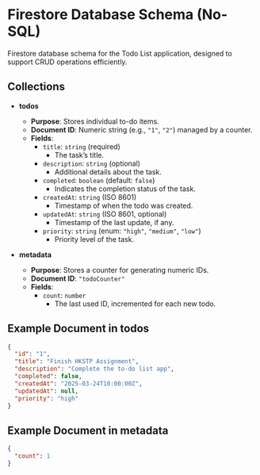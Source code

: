 # Firestore Database Schema (No-SQL)
Firestore database schema for the Todo List application, designed to support CRUD operations efficiently.

## Collections
- **todos**
  - **Purpose**: Stores individual to-do items.
  - **Document ID**: Numeric string (e.g., `"1"`, `"2"`) managed by a counter.
  - **Fields**:
    - `title`: `string` (required)
      - The task’s title.
    - `description`: `string` (optional)
      - Additional details about the task.
    - `completed`: `boolean` (default: `false`)
      - Indicates the completion status of the task.
    - `createdAt`: `string` (ISO 8601)
      - Timestamp of when the todo was created.
    - `updatedAt`: `string` (ISO 8601, optional)
      - Timestamp of the last update, if any.
    - `priority`: `string` (enum: `"high"`, `"medium"`, `"low"`)
      - Priority level of the task.

- **metadata**
  - **Purpose**: Stores a counter for generating numeric IDs.
  - **Document ID**: `"todoCounter"`
  - **Fields**:
    - `count`: `number`
      - The last used ID, incremented for each new todo.

## Example Document in todos
```json
{
  "id": "1",
  "title": "Finish HKSTP Assignment",
  "description": "Complete the to-do list app",
  "completed": false,
  "createdAt": "2025-03-24T10:00:00Z",
  "updatedAt": null,
  "priority": "high"
}
```
## Example Document in metadata
```json
{ 
  "count": 1 
}
```

